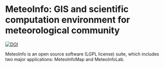MeteoInfo: GIS and scientific computation environment for meteorological community
==================================================================================

[![DOI](https://zenodo.org/badge/172686439.svg)](https://zenodo.org/badge/latestdoi/172686439)

MeteoInfo is an open source software (LGPL license) suite, which includes two major applications: MeteoInfoMap and MeteoInfoLab.
